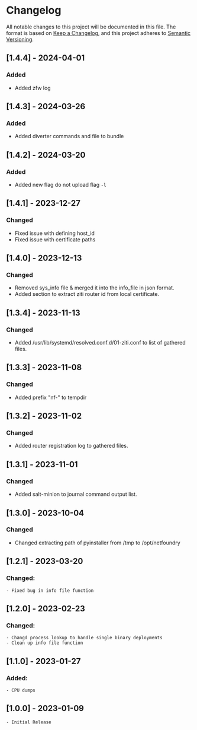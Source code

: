 # Changelog

All notable changes to this project will be documented in this file. The format is based on [Keep a Changelog](https://keepachangelog.com/en/1.0.0/), and this project adheres to [Semantic Versioning](https://semver.org/spec/v2.0.0.html).

## [1.4.4] - 2024-04-01
### Added

- Added zfw log

## [1.4.3] - 2024-03-26
### Added

- Added diverter commands and file to bundle

## [1.4.2] - 2024-03-20
### Added

- Added new flag do not upload flag `-l`

## [1.4.1] - 2023-12-27
### Changed

- Fixed issue with defining host_id
- Fixed issue with certificate paths

## [1.4.0] - 2023-12-13
### Changed

- Removed sys_info file & merged it into the info_file in json format.
- Added section to extract ziti router id from local certificate.


## [1.3.4] - 2023-11-13
### Changed

- Added /usr/lib/systemd/resolved.conf.d/01-ziti.conf to list of gathered files.

## [1.3.3] - 2023-11-08
### Changed

- Added prefix "nf-" to tempdir

## [1.3.2] - 2023-11-02
### Changed

- Added router registration log to gathered files.

## [1.3.1] - 2023-11-01
### Changed

- Added salt-minion to journal command output list.

## [1.3.0] - 2023-10-04

### Changed

- Changed extracting path of pyinstaller from /tmp to /opt/netfoundry


## [1.2.1] - 2023-03-20
### Changed:

    - Fixed bug in info file function

## [1.2.0] - 2023-02-23
### Changed:

    - Changd process lookup to handle single binary deployments
    - Clean up info file function

## [1.1.0] - 2023-01-27
### Added:

    - CPU dumps 
 

## [1.0.0] - 2023-01-09

    - Initial Release